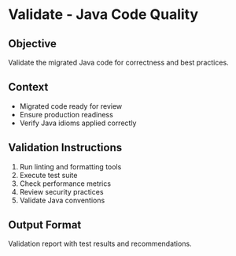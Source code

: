 # Validate - Java Code Quality

## Objective
Validate the migrated Java code for correctness and best practices.

## Context
- Migrated code ready for review
- Ensure production readiness
- Verify Java idioms applied correctly

## Validation Instructions
1. Run linting and formatting tools
2. Execute test suite
3. Check performance metrics
4. Review security practices
5. Validate Java conventions

## Output Format
Validation report with test results and recommendations.
